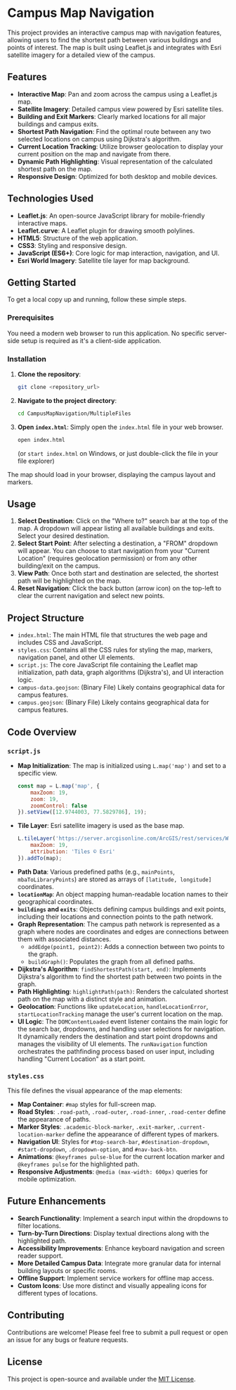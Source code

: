 # Campus Map Navigation

This project provides an interactive campus map with navigation features, allowing users to find the shortest path between various buildings and points of interest. The map is built using Leaflet.js and integrates with Esri satellite imagery for a detailed view of the campus.

## Features

*   **Interactive Map**: Pan and zoom across the campus using a Leaflet.js map.
*   **Satellite Imagery**: Detailed campus view powered by Esri satellite tiles.
*   **Building and Exit Markers**: Clearly marked locations for all major buildings and campus exits.
*   **Shortest Path Navigation**: Find the optimal route between any two selected locations on campus using Dijkstra's algorithm.
*   **Current Location Tracking**: Utilize browser geolocation to display your current position on the map and navigate from there.
*   **Dynamic Path Highlighting**: Visual representation of the calculated shortest path on the map.
*   **Responsive Design**: Optimized for both desktop and mobile devices.

## Technologies Used

*   **Leaflet.js**: An open-source JavaScript library for mobile-friendly interactive maps.
*   **Leaflet.curve**: A Leaflet plugin for drawing smooth polylines.
*   **HTML5**: Structure of the web application.
*   **CSS3**: Styling and responsive design.
*   **JavaScript (ES6+)**: Core logic for map interaction, navigation, and UI.
*   **Esri World Imagery**: Satellite tile layer for map background.

## Getting Started

To get a local copy up and running, follow these simple steps.

### Prerequisites

You need a modern web browser to run this application. No specific server-side setup is required as it's a client-side application.

### Installation

1.  **Clone the repository**:
    ```bash
    git clone <repository_url>
    ```
2.  **Navigate to the project directory**:
    ```bash
    cd CampusMapNavigation/MultipleFiles
    ```
3.  **Open `index.html`**:
    Simply open the `index.html` file in your web browser.

    ```bash
    open index.html
    ```
    (or `start index.html` on Windows, or just double-click the file in your file explorer)

The map should load in your browser, displaying the campus layout and markers.

## Usage

1.  **Select Destination**: Click on the "Where to?" search bar at the top of the map. A dropdown will appear listing all available buildings and exits. Select your desired destination.
2.  **Select Start Point**: After selecting a destination, a "FROM" dropdown will appear. You can choose to start navigation from your "Current Location" (requires geolocation permission) or from any other building/exit on the campus.
3.  **View Path**: Once both start and destination are selected, the shortest path will be highlighted on the map.
4.  **Reset Navigation**: Click the back button (arrow icon) on the top-left to clear the current navigation and select new points.

## Project Structure

*   `index.html`: The main HTML file that structures the web page and includes CSS and JavaScript.
*   `styles.css`: Contains all the CSS rules for styling the map, markers, navigation panel, and other UI elements.
*   `script.js`: The core JavaScript file containing the Leaflet map initialization, path data, graph algorithms (Dijkstra's), and UI interaction logic.
*   `campus-data.geojson`: (Binary File) Likely contains geographical data for campus features.
*   `campus.geojson`: (Binary File) Likely contains geographical data for campus features.

## Code Overview

### `script.js`

*   **Map Initialization**:
    The map is initialized using `L.map('map')` and set to a specific view.
    ```javascript
    const map = L.map('map', {
        maxZoom: 19,
        zoom: 19,
        zoomControl: false
    }).setView([12.9744003, 77.5829786], 19);
    ```
*   **Tile Layer**: Esri satellite imagery is used as the base map.
    ```javascript
    L.tileLayer('https://server.arcgisonline.com/ArcGIS/rest/services/World_Imagery/MapServer/tile/{z}/{y}/{x}', {
        maxZoom: 19,
        attribution: 'Tiles © Esri'
    }).addTo(map);
    ```
*   **Path Data**: Various predefined paths (e.g., `mainPoints`, `mbaToLibraryPoints`) are stored as arrays of `[latitude, longitude]` coordinates.
*   **`locationMap`**: An object mapping human-readable location names to their geographical coordinates.
*   **`buildings` and `exits`**: Objects defining campus buildings and exit points, including their locations and connection points to the path network.
*   **Graph Representation**: The campus path network is represented as a graph where nodes are coordinates and edges are connections between them with associated distances.
    *   `addEdge(point1, point2)`: Adds a connection between two points to the graph.
    *   `buildGraph()`: Populates the graph from all defined paths.
*   **Dijkstra's Algorithm**:
    `findShortestPath(start, end)`: Implements Dijkstra's algorithm to find the shortest path between two points in the graph.
*   **Path Highlighting**:
    `highlightPath(path)`: Renders the calculated shortest path on the map with a distinct style and animation.
*   **Geolocation**:
    Functions like `updateLocation`, `handleLocationError`, `startLocationTracking` manage the user's current location on the map.
*   **UI Logic**:
    The `DOMContentLoaded` event listener contains the main logic for the search bar, dropdowns, and handling user selections for navigation. It dynamically renders the destination and start point dropdowns and manages the visibility of UI elements.
    The `runNavigation` function orchestrates the pathfinding process based on user input, including handling "Current Location" as a start point.

### `styles.css`

This file defines the visual appearance of the map elements:

*   **Map Container**: `#map` styles for full-screen map.
*   **Road Styles**: `.road-path`, `.road-outer`, `.road-inner`, `.road-center` define the appearance of paths.
*   **Marker Styles**: `.academic-block-marker`, `.exit-marker`, `.current-location-marker` define the appearance of different types of markers.
*   **Navigation UI**: Styles for `#top-search-bar`, `#destination-dropdown`, `#start-dropdown`, `.dropdown-option`, and `#nav-back-btn`.
*   **Animations**: `@keyframes pulse-blue` for the current location marker and `@keyframes pulse` for the highlighted path.
*   **Responsive Adjustments**: `@media (max-width: 600px)` queries for mobile optimization.

## Future Enhancements

*   **Search Functionality**: Implement a search input within the dropdowns to filter locations.
*   **Turn-by-Turn Directions**: Display textual directions along with the highlighted path.
*   **Accessibility Improvements**: Enhance keyboard navigation and screen reader support.
*   **More Detailed Campus Data**: Integrate more granular data for internal building layouts or specific rooms.
*   **Offline Support**: Implement service workers for offline map access.
*   **Custom Icons**: Use more distinct and visually appealing icons for different types of locations.

## Contributing

Contributions are welcome! Please feel free to submit a pull request or open an issue for any bugs or feature requests.

## License

This project is open-source and available under the [MIT License](LICENSE).
